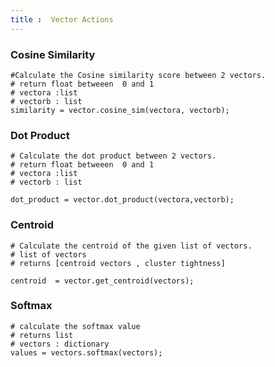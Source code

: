 ```yaml
---
title :  Vector Actions
---
```

### Cosine Similarity 

```jac
#Calculate the Cosine similarity score between 2 vectors.
# return float betweeen  0 and 1 
# vectora :list
# vectorb : list 
similarity = vector.cosine_sim(vectora, vectorb);

```

### Dot Product

```jac 
# Calculate the dot product between 2 vectors.
# return float betweeen  0 and 1 
# vectora :list
# vectorb : list

dot_product = vector.dot_product(vectora,vectorb);
```

### Centroid 
```jac 
# Calculate the centroid of the given list of vectors.
# list of vectors
# returns [centroid vectors , cluster tightness]

centroid  = vector.get_centroid(vectors);
```

### Softmax 
```jac 
# calculate the softmax value 
# returns list 
# vectors : dictionary
values = vectors.softmax(vectors);

```


